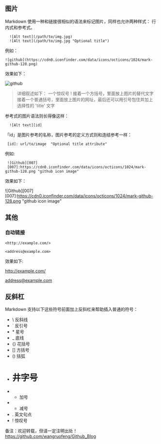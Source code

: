 ## 图片
Markdown 使用一种和链接很相似的语法来标记图片，同样也允许两种样式： 行内式和参考式。

```
  ![Alt text](/path/to/img.jpg)
  ![Alt text](/path/to/img.jpg "Optional title")
```

例如：

```
![github](https://cdn0.iconfinder.com/data/icons/octicons/1024/mark-github-128.png)
```

效果如下：

![github](https://cdn0.iconfinder.com/data/icons/octicons/1024/mark-github-128.png)

> 详细叙述如下：
> 一个惊叹号 !
> 接着一个方括号，里面放上图片的替代文字
> 接着一个普通括号，里面放上图片的网址，最后还可以用引号包住并加上 选择性的 'title' 文字

参考式的图片语法则长得像这样：

```
  ![Alt text][id]
```

「id」是图片参考的名称，图片参考的定义方式则和连结参考一样：

```
 [id]: url/to/image  "Optional title attribute"
```

例如:

```
 ![Github][007]
 [007]:https://cdn0.iconfinder.com/data/icons/octicons/1024/mark-github-128.png "github icon image"
```

效果如下：

 ![Github][007]
 [007]:https://cdn0.iconfinder.com/data/icons/octicons/1024/mark-github-128.png "github icon image"


## 其他
### 自动链接
```
<http://example.com/>

<address@example.com>
```

效果如下:

<http://example.com/>

<address@example.com>

## 反斜杠
Markdown 支持以下这些符号前面加上反斜杠来帮助插入普通的符号：

* \   反斜线
* `   反引号
* \*  星号
* _   底线
* {}  花括号
* []  方括号
* ()  括弧
* #   井字号
* +   加号
* -   减号
* .   英文句点
* !   惊叹号

备注：欢迎转载，但请一定注明出处！ <https://github.com/wangruofeng/Github_Blog>
